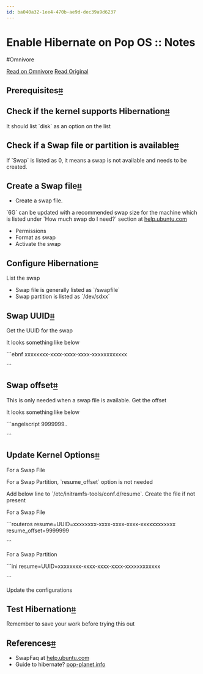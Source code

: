 ```yaml
---
id: ba040a32-1ee4-470b-ae9d-dec39a9d6237
---
```


# Enable Hibernate on Pop OS :: Notes
#Omnivore

[Read on Omnivore](https://omnivore.app/me/enable-hibernate-on-pop-os-notes-18e275ebeda)
[Read Original](https://abskmj.github.io/notes/posts/pop-os/enable-hibernate/)


## Prerequisites[⌗](#prerequisites)

## Check if the kernel supports Hibernation[⌗](#check-if-the-kernel-supports-hibernation)

It should list &#x60;disk&#x60; as an option on the list

## Check if a Swap file or partition is available[⌗](#check-if-a-swap-file-or-partition-is-available)

If &#x60;Swap&#x60; is listed as 0, it means a swap is not available and needs to be created.

## Create a Swap file[⌗](#create-a-swap-file)

* Create a swap file.

&#x60;6G&#x60; can be updated with a recommended swap size for the machine which is listed under &#x60;How much swap do I need?&#x60; section at [help.ubuntu.com](https:&#x2F;&#x2F;help.ubuntu.com&#x2F;community&#x2F;SwapFaq)

* Permissions
* Format as swap
* Activate the swap

## Configure Hibernation[⌗](#configure-hibernation)

List the swap

* Swap file is generally listed as &#x60;&#x2F;swapfile&#x60;
* Swap partition is listed as &#x60;&#x2F;dev&#x2F;sdxx&#x60;

## Swap UUID[⌗](#swap-uuid)

Get the UUID for the swap

It looks something like below

&#x60;&#x60;&#x60;ebnf
xxxxxxxx-xxxx-xxxx-xxxx-xxxxxxxxxxxx

&#x60;&#x60;&#x60;

## Swap offset[⌗](#swap-offset)

This is only needed when a swap file is available. Get the offset

It looks something like below

&#x60;&#x60;&#x60;angelscript
9999999..

&#x60;&#x60;&#x60;

## Update Kernel Options[⌗](#update-kernel-options)

For a Swap File

For a Swap Partition, &#x60;resume_offset&#x60; option is not needed

Add below line to &#x60;&#x2F;etc&#x2F;initramfs-tools&#x2F;conf.d&#x2F;resume&#x60;. Create the file if not present

For a Swap File

&#x60;&#x60;&#x60;routeros
resume&#x3D;UUID&#x3D;xxxxxxxx-xxxx-xxxx-xxxx-xxxxxxxxxxxx resume_offset&#x3D;9999999

&#x60;&#x60;&#x60;

For a Swap Partition

&#x60;&#x60;&#x60;ini
resume&#x3D;UUID&#x3D;xxxxxxxx-xxxx-xxxx-xxxx-xxxxxxxxxxxx

&#x60;&#x60;&#x60;

Update the configurations

## Test Hibernation[⌗](#test-hibernation)

Remember to save your work before trying this out

## References[⌗](#references)

* SwapFaq at [help.ubuntu.com](https:&#x2F;&#x2F;help.ubuntu.com&#x2F;community&#x2F;SwapFaq)
* Guide to hibernate? [pop-planet.info](https:&#x2F;&#x2F;pop-planet.info&#x2F;forums&#x2F;threads&#x2F;guide-to-hibernate-answer-is-a-guide.426&#x2F;)